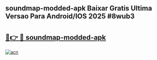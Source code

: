 ## soundmap-modded-apk Baixar Gratis Ultima Versao Para Android/IOS 2025 #8wub3

# <h2><a href="https://ainizakaria.my?title=soundmap-modded-apk&ref=20M">🔗👉 🔴 soundmap-modded-apk</a></h2>

[![acn](https://github.com/user-attachments/assets/0f9c940e-d8b0-45ae-aac7-cd30a18b3e1c)](https://ainizakaria.my?title=soundmap-modded-apk&ref=20M)

